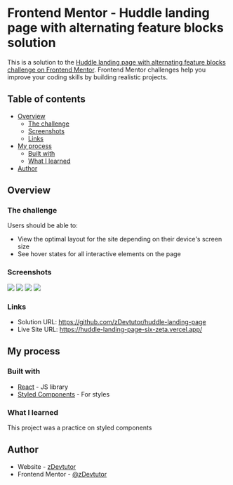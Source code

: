 # Frontend Mentor - Huddle landing page with alternating feature blocks solution

This is a solution to the [Huddle landing page with alternating feature blocks challenge on Frontend Mentor](https://www.frontendmentor.io/challenges/huddle-landing-page-with-alternating-feature-blocks-5ca5f5981e82137ec91a5100). Frontend Mentor challenges help you improve your coding skills by building realistic projects.

## Table of contents

- [Overview](#overview)
  - [The challenge](#the-challenge)
  - [Screenshots](#screenshot)
  - [Links](#links)
- [My process](#my-process)
  - [Built with](#built-with)
  - [What I learned](#what-i-learned)
- [Author](#author)

## Overview

### The challenge

Users should be able to:

- View the optimal layout for the site depending on their device's screen size
- See hover states for all interactive elements on the page

### Screenshots

![](./design/desktop-design.jpg)
![](./design/desktop-preview.jpg)
![](./design/active-states.jpg)
![](./design/mobile-design.jpg)

### Links

- Solution URL: https://github.com/zDevtutor/huddle-landing-page
- Live Site URL: https://huddle-landing-page-six-zeta.vercel.app/

## My process

### Built with

- [React](https://reactjs.org/) - JS library
- [Styled Components](https://styled-components.com/) - For styles

### What I learned

This project was a practice on styled components

## Author

- Website - [zDevtutor](https://github.com/zDevtutor)
- Frontend Mentor - [@zDevtutor](https://www.frontendmentor.io/profile/zDevtutor)
